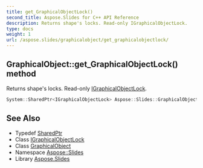 ```yaml
---
title: get_GraphicalObjectLock()
second_title: Aspose.Slides for C++ API Reference
description: Returns shape's locks. Read-only IGraphicalObjectLock.
type: docs
weight: 1
url: /aspose.slides/graphicalobject/get_graphicalobjectlock/
---
```

## GraphicalObject::get_GraphicalObjectLock() method


Returns shape's locks. Read-only [IGraphicalObjectLock](../../igraphicalobjectlock/).

```cpp
System::SharedPtr<IGraphicalObjectLock> Aspose::Slides::GraphicalObject::get_GraphicalObjectLock() override
```

## See Also

* Typedef [SharedPtr](../../../system/sharedptr/)
* Class [IGraphicalObjectLock](../../igraphicalobjectlock/)
* Class [GraphicalObject](../)
* Namespace [Aspose::Slides](../../)
* Library [Aspose.Slides](../../../)